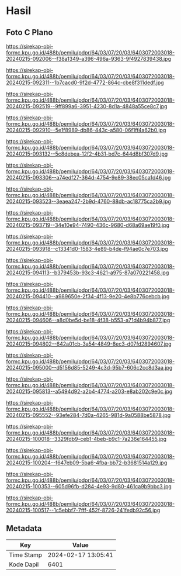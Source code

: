# Hasil

## Foto C Plano

https://sirekap-obj-formc.kpu.go.id/488b/pemilu/pdpr/64/03/07/20/03/6403072003018-20240215-092006--f38a1349-a396-496a-9363-9f4927839438.jpg

https://sirekap-obj-formc.kpu.go.id/488b/pemilu/pdpr/64/03/07/20/03/6403072003018-20240215-092311--1b7cacd0-9f2d-4772-864c-cbe8f311dedf.jpg

https://sirekap-obj-formc.kpu.go.id/488b/pemilu/pdpr/64/03/07/20/03/6403072003018-20240215-092519--9ff899a6-3951-4230-8d1a-4848a55ce8c7.jpg

https://sirekap-obj-formc.kpu.go.id/488b/pemilu/pdpr/64/03/07/20/03/6403072003018-20240215-092910--5e1f8989-db86-443c-a580-06f1ff4a62b0.jpg

https://sirekap-obj-formc.kpu.go.id/488b/pemilu/pdpr/64/03/07/20/03/6403072003018-20240215-093132--5c8debea-12f2-4b31-bd7c-644d8bf307d9.jpg

https://sirekap-obj-formc.kpu.go.id/488b/pemilu/pdpr/64/03/07/20/03/6403072003018-20240215-093306--a74edf27-364d-4754-9e89-38ec05ca1d46.jpg

https://sirekap-obj-formc.kpu.go.id/488b/pemilu/pdpr/64/03/07/20/03/6403072003018-20240215-093523--3eaea247-2b9d-4760-88db-ac18775ca2b9.jpg

https://sirekap-obj-formc.kpu.go.id/488b/pemilu/pdpr/64/03/07/20/03/6403072003018-20240215-093719--34e10e94-7490-436c-9680-d68a69ae19f0.jpg

https://sirekap-obj-formc.kpu.go.id/488b/pemilu/pdpr/64/03/07/20/03/6403072003018-20240215-093918--c13341d0-1583-4e89-b4de-f94ae0c7e703.jpg

https://sirekap-obj-formc.kpu.go.id/488b/pemilu/pdpr/64/03/07/20/03/6403072003018-20240215-094113--b379453b-93c3-4621-a975-87a070221458.jpg

https://sirekap-obj-formc.kpu.go.id/488b/pemilu/pdpr/64/03/07/20/03/6403072003018-20240215-094410--a989650e-2f34-4f13-9e20-4e8b776cebcb.jpg

https://sirekap-obj-formc.kpu.go.id/488b/pemilu/pdpr/64/03/07/20/03/6403072003018-20240215-094606--a8d0be5d-be18-4f38-b553-a71d4b94b877.jpg

https://sirekap-obj-formc.kpu.go.id/488b/pemilu/pdpr/64/03/07/20/03/6403072003018-20240215-094802--642a01cb-3a54-4849-8ec3-d07fd2894607.jpg

https://sirekap-obj-formc.kpu.go.id/488b/pemilu/pdpr/64/03/07/20/03/6403072003018-20240215-095000--d5156d85-5249-4c3d-95b7-606c2cc8d3aa.jpg

https://sirekap-obj-formc.kpu.go.id/488b/pemilu/pdpr/64/03/07/20/03/6403072003018-20240215-095813--a5494d92-a2b4-4774-a203-e8ab202c9e0c.jpg

https://sirekap-obj-formc.kpu.go.id/488b/pemilu/pdpr/64/03/07/20/03/6403072003018-20240215-095552--93efe284-7d0a-4265-981d-9a0588be5878.jpg

https://sirekap-obj-formc.kpu.go.id/488b/pemilu/pdpr/64/03/07/20/03/6403072003018-20240215-100018--3329fdb9-ceb1-4beb-b9c1-7a236e164455.jpg

https://sirekap-obj-formc.kpu.go.id/488b/pemilu/pdpr/64/03/07/20/03/6403072003018-20240215-100204--f647eb09-5ba6-4fba-bb72-b3681514a129.jpg

https://sirekap-obj-formc.kpu.go.id/488b/pemilu/pdpr/64/03/07/20/03/6403072003018-20240215-100353--605d96fb-d284-4e93-9d80-461ca9b9bbc3.jpg

https://sirekap-obj-formc.kpu.go.id/488b/pemilu/pdpr/64/03/07/20/03/6403072003018-20240215-100517--1c5ebbf7-7fff-452f-8726-241fedb92c56.jpg


## Metadata

| Key        | Value               |
| ---------- | ------------------- |
| Time Stamp | 2024-02-17 13:05:41 |
| Kode Dapil | 6401                |




